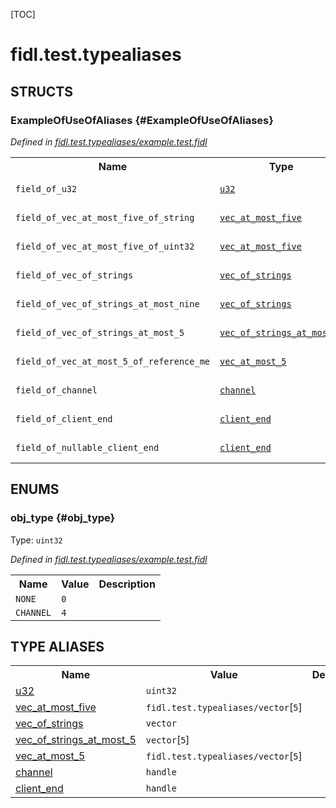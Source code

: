 [TOC]

# fidl.test.typealiases




## **STRUCTS**

### ExampleOfUseOfAliases {#ExampleOfUseOfAliases}
*Defined in [fidl.test.typealiases/example.test.fidl](https://fuchsia.googlesource.com/fuchsia/+/HEAD/example.test.fidl#27)*



<table>
    <tr><th>Name</th><th>Type</th><th>Description</th><th>Default</th></tr><tr id="ExampleOfUseOfAliases.field_of_u32">
            <td><code>field_of_u32</code></td>
            <td>
                <code><a class='link' href='#u32'>u32</a></code>
            </td>
            <td></td>
            <td>No default</td>
        </tr><tr id="ExampleOfUseOfAliases.field_of_vec_at_most_five_of_string">
            <td><code>field_of_vec_at_most_five_of_string</code></td>
            <td>
                <code><a class='link' href='#vec_at_most_five'>vec_at_most_five</a></code>
            </td>
            <td></td>
            <td>No default</td>
        </tr><tr id="ExampleOfUseOfAliases.field_of_vec_at_most_five_of_uint32">
            <td><code>field_of_vec_at_most_five_of_uint32</code></td>
            <td>
                <code><a class='link' href='#vec_at_most_five'>vec_at_most_five</a></code>
            </td>
            <td></td>
            <td>No default</td>
        </tr><tr id="ExampleOfUseOfAliases.field_of_vec_of_strings">
            <td><code>field_of_vec_of_strings</code></td>
            <td>
                <code><a class='link' href='#vec_of_strings'>vec_of_strings</a></code>
            </td>
            <td></td>
            <td>No default</td>
        </tr><tr id="ExampleOfUseOfAliases.field_of_vec_of_strings_at_most_nine">
            <td><code>field_of_vec_of_strings_at_most_nine</code></td>
            <td>
                <code><a class='link' href='#vec_of_strings'>vec_of_strings</a></code>
            </td>
            <td></td>
            <td>No default</td>
        </tr><tr id="ExampleOfUseOfAliases.field_of_vec_of_strings_at_most_5">
            <td><code>field_of_vec_of_strings_at_most_5</code></td>
            <td>
                <code><a class='link' href='#vec_of_strings_at_most_5'>vec_of_strings_at_most_5</a></code>
            </td>
            <td></td>
            <td>No default</td>
        </tr><tr id="ExampleOfUseOfAliases.field_of_vec_at_most_5_of_reference_me">
            <td><code>field_of_vec_at_most_5_of_reference_me</code></td>
            <td>
                <code><a class='link' href='#vec_at_most_5'>vec_at_most_5</a></code>
            </td>
            <td></td>
            <td>No default</td>
        </tr><tr id="ExampleOfUseOfAliases.field_of_channel">
            <td><code>field_of_channel</code></td>
            <td>
                <code><a class='link' href='#channel'>channel</a></code>
            </td>
            <td></td>
            <td>No default</td>
        </tr><tr id="ExampleOfUseOfAliases.field_of_client_end">
            <td><code>field_of_client_end</code></td>
            <td>
                <code><a class='link' href='#client_end'>client_end</a></code>
            </td>
            <td></td>
            <td>No default</td>
        </tr><tr id="ExampleOfUseOfAliases.field_of_nullable_client_end">
            <td><code>field_of_nullable_client_end</code></td>
            <td>
                <code><a class='link' href='#client_end'>client_end</a></code>
            </td>
            <td></td>
            <td>No default</td>
        </tr>
</table>



## **ENUMS**

### obj_type {#obj_type}
Type: <code>uint32</code>

*Defined in [fidl.test.typealiases/example.test.fidl](https://fuchsia.googlesource.com/fuchsia/+/HEAD/example.test.fidl#8)*



<table>
    <tr><th>Name</th><th>Value</th><th>Description</th></tr><tr id="obj_type.NONE">
            <td><code>NONE</code></td>
            <td><code>0</code></td>
            <td></td>
        </tr><tr id="obj_type.CHANNEL">
            <td><code>CHANNEL</code></td>
            <td><code>4</code></td>
            <td></td>
        </tr></table>











## **TYPE ALIASES**

<table>
    <tr><th>Name</th><th>Value</th><th>Description</th></tr><tr id="u32">
            <td><a href="https://fuchsia.googlesource.com/fuchsia/+/HEAD/example.test.fidl#19">u32</a></td>
            <td>
                <code>uint32</code></td>
            <td></td>
        </tr><tr id="vec_at_most_five">
            <td><a href="https://fuchsia.googlesource.com/fuchsia/+/HEAD/example.test.fidl#20">vec_at_most_five</a></td>
            <td>
                <code>fidl.test.typealiases/vector</code>[<code>5</code>]</td>
            <td></td>
        </tr><tr id="vec_of_strings">
            <td><a href="https://fuchsia.googlesource.com/fuchsia/+/HEAD/example.test.fidl#21">vec_of_strings</a></td>
            <td>
                <code>vector</code></td>
            <td></td>
        </tr><tr id="vec_of_strings_at_most_5">
            <td><a href="https://fuchsia.googlesource.com/fuchsia/+/HEAD/example.test.fidl#22">vec_of_strings_at_most_5</a></td>
            <td>
                <code>vector</code>[<code>5</code>]</td>
            <td></td>
        </tr><tr id="vec_at_most_5">
            <td><a href="https://fuchsia.googlesource.com/fuchsia/+/HEAD/example.test.fidl#23">vec_at_most_5</a></td>
            <td>
                <code>fidl.test.typealiases/vector</code>[<code>5</code>]</td>
            <td></td>
        </tr><tr id="channel">
            <td><a href="https://fuchsia.googlesource.com/fuchsia/+/HEAD/example.test.fidl#24">channel</a></td>
            <td>
                <code>handle</code></td>
            <td></td>
        </tr><tr id="client_end">
            <td><a href="https://fuchsia.googlesource.com/fuchsia/+/HEAD/example.test.fidl#25">client_end</a></td>
            <td>
                <code>handle</code></td>
            <td></td>
        </tr></table>

